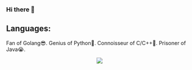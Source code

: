 ### Hi there 👋

## Languages:
Fan of Golang😎. Genius of Python🤔. Connoisseur of C/C++🤯. Prisoner of Java😭.



<p align="center">
  <img src="https://github.com/Ja1rman/ja1rman/assets/49319500/814bff1d-1804-4da5-bc9b-dca5d6848ea4">
</p>
